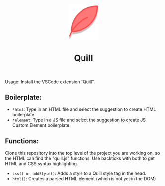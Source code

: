 
<p align="center">
<img src="VSCode/docs/Quill.png" alt="drawing" width="100"/> 
<h1 align="center">Quill</h1>
</p>
<br>

Usage: Install the VSCode extension "Quill".

## Boilerplate:
- ```*html```: Type in an HTML file and select the suggestion to create HTML boilerplate. 
- ```*element```: Type in a JS file and select the suggestion to create JS Custom Element boilerplate.

## Functions: 
Clone this repository into the top level of the project you are working on, so the HTML can find the "quill.js" functions.
Use backticks with both to get HTML and CSS syntax highlighting.
- ```css() or addStyle()```: Adds a style to a Quill style tag in the head.
- ```html()```: Creates a parsed HTML element (which is not yet in the DOM)
